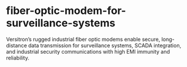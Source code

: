 # fiber-optic-modem-for-surveillance-systems
Versitron’s rugged industrial fiber optic modems enable secure, long-distance data transmission for surveillance systems, SCADA integration, and industrial security communications with high EMI immunity and reliability.
